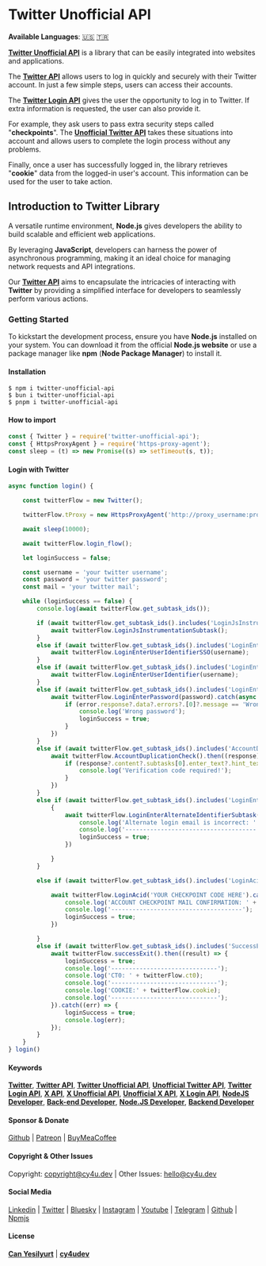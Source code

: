 # Twitter Unofficial API

**Available Languages**: [🇺🇸](https://cy4u.dev/Twitter-Unofficial-API/ "English") [🇹🇷](https://cy4u.dev/Twitter-Unofficial-API/tr "Turkish")

[**Twitter Unofficial API**](https://cy4u.dev/Twitter-Unofficial-API "Twitter Unofficial API") is a library that can be easily integrated into websites and applications.

The [**Twitter API**](https://cy4u.dev/Twitter-Unofficial-API "Twitter API") allows users to log in quickly and securely with their Twitter account. In just a few simple steps, users can access their accounts.

The [**Twitter Login API**](https://cy4u.dev/Twitter-Unofficial-API "Twitter Login API") gives the user the opportunity to log in to Twitter. If extra information is requested, the user can also provide it.

For example, they ask users to pass extra security steps called "**checkpoints**". The [**Unofficial Twitter API**](https://cy4u.dev/Twitter-Unofficial-API "Unofficial Twitter API") takes these situations into account and allows users to complete the login process without any problems.

Finally, once a user has successfully logged in, the library retrieves "**cookie**" data from the logged-in user's account. This information can be used for the user to take action.

## Introduction to Twitter Library

A versatile runtime environment, **Node.js** gives developers the ability to build scalable and efficient web applications.

By leveraging **JavaScript**, developers can harness the power of asynchronous programming, making it an ideal choice for managing network requests and API integrations.

Our [**Twitter API**](https://cy4u.dev/Twitter-Unofficial-API "Twitter API") aims to encapsulate the intricacies of interacting with **Twitter** by providing a simplified interface for developers to seamlessly perform various actions.

### Getting Started

To kickstart the development process, ensure you have **Node.js** installed on your system. You can download it from the official **Node.js website** or use a package manager like **npm** (**Node Package Manager**) to install it.


#### Installation

```
$ npm i twitter-unofficial-api
$ bun i twitter-unofficial-api
$ pnpm i twitter-unofficial-api
```

#### How to import

```js
const { Twitter } = require('twitter-unofficial-api');
const { HttpsProxyAgent } = require('https-proxy-agent');
const sleep = (t) => new Promise((s) => setTimeout(s, t));
```


#### Login with Twitter

```js
async function login() {

    const twitterFlow = new Twitter();

    twitterFlow.tProxy = new HttpsProxyAgent('http://proxy_username:proxy_password@proxy_ip:proxy_port');

    await sleep(10000);

    await twitterFlow.login_flow();

    let loginSuccess = false;

    const username = 'your twitter username';
    const password = 'your twitter password';
    const mail = 'your twitter mail';

    while (loginSuccess == false) {
        console.log(await twitterFlow.get_subtask_ids());

        if (await twitterFlow.get_subtask_ids().includes('LoginJsInstrumentationSubtask')) {
            await twitterFlow.LoginJsInstrumentationSubtask();
        }
        else if (await twitterFlow.get_subtask_ids().includes('LoginEnterUserIdentifierSSO')) {
            await twitterFlow.LoginEnterUserIdentifierSSO(username);
        }
        else if (await twitterFlow.get_subtask_ids().includes('LoginEnterUserIdentifier')) {
            await twitterFlow.LoginEnterUserIdentifier(username);
        }
        else if (await twitterFlow.get_subtask_ids().includes('LoginEnterPassword')) {
            await twitterFlow.LoginEnterPassword(password).catch(async (error) => {
                if (error.response?.data?.errors?.[0]?.message == 'Wrong password!') {
                    console.log('Wrong password');
                    loginSuccess = true;
                }
            })
        }
        else if (await twitterFlow.get_subtask_ids().includes('AccountDuplicationCheck')) {
            await twitterFlow.AccountDuplicationCheck().then((response) => {
                if (response?.content?.subtasks[0].enter_text?.hint_text == 'Verification Code') {
                    console.log('Verification code required!');
                }
            })
        }
        else if (await twitterFlow.get_subtask_ids().includes('LoginEnterAlternateIdentifierSubtask')) {
            {
                await twitterFlow.LoginEnterAlternateIdentifierSubtask(mail).catch(err => {
                    console.log('Alternate login email is incorrect: ' + username, ':', password);
                    console.log('-------------------------------------');
                    loginSuccess = true;
                })

            }
        }

        else if (await twitterFlow.get_subtask_ids().includes('LoginAcid')) {

            await twitterFlow.LoginAcid('YOUR CHECKPOINT CODE HERE').catch(err => {
                console.log('ACCOUNT CHECKPOINT MAIL CONFIRMATION: ' + err.response.data.errors[0].message + ' -> ' + username, ':', password);
                console.log('-------------------------------------');
                loginSuccess = true;
            })

        }
        else if (await twitterFlow.get_subtask_ids().includes('SuccessExit')) {
            await twitterFlow.successExit().then((result) => {
                loginSuccess = true;
                console.log('------------------------------');
                console.log('CT0: ' + twitterFlow.ct0);
                console.log('------------------------------');
                console.log('COOKIE:' + twitterFlow.cookie);
                console.log('------------------------------');
            }).catch((err) => {
                loginSuccess = true;
                console.log(err);
            });
        }
    }
} login()
```

#### Keywords

[**Twitter**](https://cy4u.dev/Twitter-Unofficial-API/ "Twitter"), [**Twitter API**](https://cy4u.dev/Twitter-Unofficial-API/ "Twitter API"), [**Twitter Unofficial API**](https://cy4u.dev/Twitter-Unofficial-API/ "Twitter Unofficial API"), [**Unofficial Twitter API**](https://cy4u.dev/Twitter-Unofficial-API/ "Unofficial Twitter API"), [**Twitter Login API**](https://cy4u.dev/Twitter-Unofficial-API "Twitter Login API"), [**X API**](https://cy4u.dev/Twitter-Unofficial-API/ "X API"), [**X Unofficial API**](https://cy4u.dev/Twitter-Unofficial-API/ "X Unofficial API"), [**Unofficial X API**](https://cy4u.dev/Twitter-Unofficial-API/ "Unpfficial X API"), [**X Login API**](https://cy4u.dev/Twitter-Unofficial-API/ "X Login API"), [**NodeJS Developer**](https://cy4u.dev "NodeJS Developer"), [**Back-end Developer**](https://cy4u.dev "Back-end Developer"), [**Node.JS Developer**](https://cy4u.dev "Node.JS Developer"), [**Backend Developer**](https://cy4u.dev "Backend Developer")

#### Sponsor & Donate

[Github](https://github.com/sponsors/cy4udev "cy4udev github") | [Patreon](https://patreon.com/cy4udev "cy4udev patreon") | [BuyMeaCoffee](https://www.buymeacoffee.com/cy4udev "cy4udev BuyMeaCoffee")

#### Copyright & Other Issues

Copyright: [copyright@cy4u.dev](mailto:copyright@cy4u.dev "copyright@cy4u.dev") | Other Issues: [hello@cy4u.dev](mailto:hello@cy4u.dev "hello@cy4u.dev")

#### Social Media

[Linkedin](https://www.linkedin.com/company/cy4udev/ "cy4udev linkedin") | [Twitter](https://twitter.com/cy4udev "cy4udev twitter") | [Bluesky](https://bsky.app/profile/cy4u.dev "cy4udev bluesky") | [Instagram](https://instagram.com/cy4udev "cy4udev instagram") | [Youtube](https://www.youtube.com/@cy4udev "cy4udev youtube") | [Telegram](https://t.me/cy4udev "cy4udev telegram") | [Github](https://github.com/cy4udev "cy4udev github") | [Npmjs](https://www.npmjs.com/~cy4udev "cy4udev npmjs")

#### License

[**Can Yesilyurt**](https://canyesilyurt.com "Can Yesilyurt") | [**cy4udev**](https://cy4u.dev "cy4udev")
